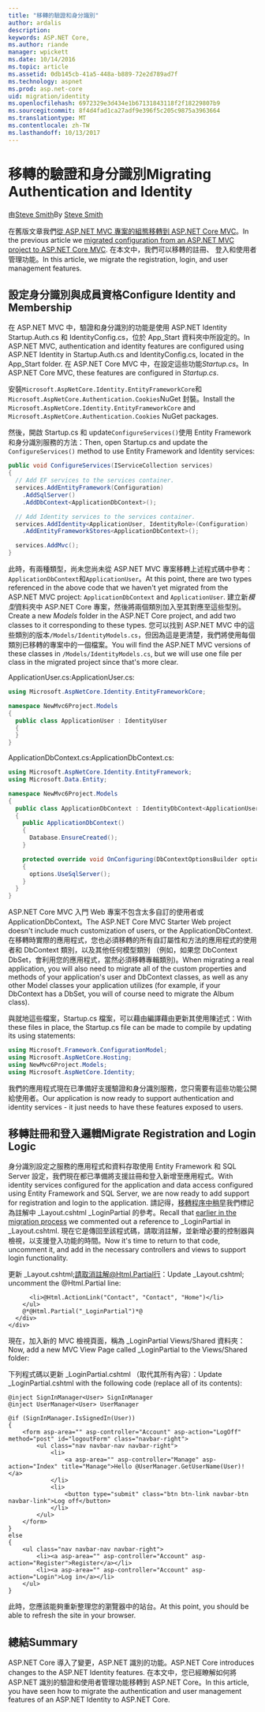 ```yaml
---
title: "移轉的驗證和身分識別"
author: ardalis
description: 
keywords: ASP.NET Core,
ms.author: riande
manager: wpickett
ms.date: 10/14/2016
ms.topic: article
ms.assetid: 0db145cb-41a5-448a-b889-72e2d789ad7f
ms.technology: aspnet
ms.prod: asp.net-core
uid: migration/identity
ms.openlocfilehash: 6972329e3d434e1b67131843118f2f18229807b9
ms.sourcegitcommit: 8f4d4fad1ca27adf9e396f5c205c9875a3963664
ms.translationtype: MT
ms.contentlocale: zh-TW
ms.lasthandoff: 10/13/2017
---
```

# <a name="migrating-authentication-and-identity"></a><span data-ttu-id="504b1-103">移轉的驗證和身分識別</span><span class="sxs-lookup"><span data-stu-id="504b1-103">Migrating Authentication and Identity</span></span>

<a name="migration-identity"></a>

<span data-ttu-id="504b1-104">由[Steve Smith](https://ardalis.com/)</span><span class="sxs-lookup"><span data-stu-id="504b1-104">By [Steve Smith](https://ardalis.com/)</span></span>

<span data-ttu-id="504b1-105">在舊版文章我們[從 ASP.NET MVC 專案的組態移轉到 ASP.NET Core MVC](configuration.md)。</span><span class="sxs-lookup"><span data-stu-id="504b1-105">In the previous article we [migrated configuration from an ASP.NET MVC project to ASP.NET Core MVC](configuration.md).</span></span> <span data-ttu-id="504b1-106">在本文中，我們可以移轉的註冊、 登入和使用者管理功能。</span><span class="sxs-lookup"><span data-stu-id="504b1-106">In this article, we migrate the registration, login, and user management features.</span></span>

## <a name="configure-identity-and-membership"></a><span data-ttu-id="504b1-107">設定身分識別與成員資格</span><span class="sxs-lookup"><span data-stu-id="504b1-107">Configure Identity and Membership</span></span>

<span data-ttu-id="504b1-108">在 ASP.NET MVC 中，驗證和身分識別的功能是使用 ASP.NET Identity Startup.Auth.cs 和 IdentityConfig.cs，位於 App_Start 資料夾中所設定的。</span><span class="sxs-lookup"><span data-stu-id="504b1-108">In ASP.NET MVC, authentication and identity features are configured using ASP.NET Identity in Startup.Auth.cs and IdentityConfig.cs, located in the App_Start folder.</span></span> <span data-ttu-id="504b1-109">在 ASP.NET Core MVC 中，在設定這些功能*Startup.cs*。</span><span class="sxs-lookup"><span data-stu-id="504b1-109">In ASP.NET Core MVC, these features are configured in *Startup.cs*.</span></span>

<span data-ttu-id="504b1-110">安裝`Microsoft.AspNetCore.Identity.EntityFrameworkCore`和`Microsoft.AspNetCore.Authentication.Cookies`NuGet 封裝。</span><span class="sxs-lookup"><span data-stu-id="504b1-110">Install the `Microsoft.AspNetCore.Identity.EntityFrameworkCore` and `Microsoft.AspNetCore.Authentication.Cookies` NuGet packages.</span></span>

<span data-ttu-id="504b1-111">然後，開啟 Startup.cs 和 update`ConfigureServices()`使用 Entity Framework 和身分識別服務的方法：</span><span class="sxs-lookup"><span data-stu-id="504b1-111">Then, open Startup.cs and update the `ConfigureServices()` method to use Entity Framework and Identity services:</span></span>

```csharp
public void ConfigureServices(IServiceCollection services)
{
  // Add EF services to the services container.
  services.AddEntityFramework(Configuration)
    .AddSqlServer()
    .AddDbContext<ApplicationDbContext>();

  // Add Identity services to the services container.
  services.AddIdentity<ApplicationUser, IdentityRole>(Configuration)
    .AddEntityFrameworkStores<ApplicationDbContext>();

  services.AddMvc();
}
```

<span data-ttu-id="504b1-112">此時，有兩種類型，尚未您尚未從 ASP.NET MVC 專案移轉上述程式碼中參考：`ApplicationDbContext`和`ApplicationUser`。</span><span class="sxs-lookup"><span data-stu-id="504b1-112">At this point, there are two types referenced in the above code that we haven't yet migrated from the ASP.NET MVC project: `ApplicationDbContext` and `ApplicationUser`.</span></span> <span data-ttu-id="504b1-113">建立新*模型*資料夾中 ASP.NET Core 專案，然後將兩個類別加入至其對應至這些型別。</span><span class="sxs-lookup"><span data-stu-id="504b1-113">Create a new *Models* folder in the ASP.NET Core project, and add two classes to it corresponding to these types.</span></span> <span data-ttu-id="504b1-114">您可以找到 ASP.NET MVC 中的這些類別的版本`/Models/IdentityModels.cs`，但因為這是更清楚，我們將使用每個類別已移轉的專案中的一個檔案。</span><span class="sxs-lookup"><span data-stu-id="504b1-114">You will find the ASP.NET MVC versions of these classes in `/Models/IdentityModels.cs`, but we will use one file per class in the migrated project since that's more clear.</span></span>

<span data-ttu-id="504b1-115">ApplicationUser.cs:</span><span class="sxs-lookup"><span data-stu-id="504b1-115">ApplicationUser.cs:</span></span>

```csharp
using Microsoft.AspNetCore.Identity.EntityFrameworkCore;

namespace NewMvc6Project.Models
{
  public class ApplicationUser : IdentityUser
  {
  }
}
```

<span data-ttu-id="504b1-116">ApplicationDbContext.cs:</span><span class="sxs-lookup"><span data-stu-id="504b1-116">ApplicationDbContext.cs:</span></span>

```csharp
using Microsoft.AspNetCore.Identity.EntityFramework;
using Microsoft.Data.Entity;

namespace NewMvc6Project.Models
{
  public class ApplicationDbContext : IdentityDbContext<ApplicationUser>
  {
    public ApplicationDbContext()
    {
      Database.EnsureCreated();
    }

    protected override void OnConfiguring(DbContextOptionsBuilder options)
    {
      options.UseSqlServer();
    }
  }
}
```

<span data-ttu-id="504b1-117">ASP.NET Core MVC 入門 Web 專案不包含太多自訂的使用者或 ApplicationDbContext。</span><span class="sxs-lookup"><span data-stu-id="504b1-117">The ASP.NET Core MVC Starter Web project doesn't include much customization of users, or the ApplicationDbContext.</span></span> <span data-ttu-id="504b1-118">在移轉時實際的應用程式，您也必須移轉的所有自訂屬性和方法的應用程式的使用者和 DbContext 類別，以及其他任何模型類別 （例如，如果您 DbContext DbSet，會利用您的應用程式<Album>，當然必須移轉專輯類別)。</span><span class="sxs-lookup"><span data-stu-id="504b1-118">When migrating a real application, you will also need to migrate all of the custom properties and methods of your application's user and DbContext classes, as well as any other Model classes your application utilizes (for example, if your DbContext has a DbSet<Album>, you will of course need to migrate the Album class).</span></span>

<span data-ttu-id="504b1-119">與就地這些檔案，Startup.cs 檔案，可以藉由編譯藉由更新其使用陳述式：</span><span class="sxs-lookup"><span data-stu-id="504b1-119">With these files in place, the Startup.cs file can be made to compile by updating its using statements:</span></span>

```csharp
using Microsoft.Framework.ConfigurationModel;
using Microsoft.AspNetCore.Hosting;
using NewMvc6Project.Models;
using Microsoft.AspNetCore.Identity;
```

<span data-ttu-id="504b1-120">我們的應用程式現在已準備好支援驗證和身分識別服務，您只需要有這些功能公開給使用者。</span><span class="sxs-lookup"><span data-stu-id="504b1-120">Our application is now ready to support authentication and identity services - it just needs to have these features exposed to users.</span></span>

## <a name="migrate-registration-and-login-logic"></a><span data-ttu-id="504b1-121">移轉註冊和登入邏輯</span><span class="sxs-lookup"><span data-stu-id="504b1-121">Migrate Registration and Login Logic</span></span>

<span data-ttu-id="504b1-122">身分識別設定之服務的應用程式和資料存取使用 Entity Framework 和 SQL Server 設定，我們現在都已準備將支援註冊和登入新增至應用程式。</span><span class="sxs-lookup"><span data-stu-id="504b1-122">With identity services configured for the application and data access configured using Entity Framework and SQL Server, we are now ready to add support for registration and login to the application.</span></span> <span data-ttu-id="504b1-123">請記得，[移轉程序中稍早](mvc.md#migrate-layout-file)我們標記為註解中 _Layout.cshtml _LoginPartial 的參考。</span><span class="sxs-lookup"><span data-stu-id="504b1-123">Recall that [earlier in the migration process](mvc.md#migrate-layout-file) we commented out a reference to _LoginPartial in _Layout.cshtml.</span></span> <span data-ttu-id="504b1-124">現在它是傳回至該程式碼，請取消註解，並新增必要的控制器與檢視，以支援登入功能的時間。</span><span class="sxs-lookup"><span data-stu-id="504b1-124">Now it's time to return to that code, uncomment it, and add in the necessary controllers and views to support login functionality.</span></span>

<span data-ttu-id="504b1-125">更新 _Layout.cshtml;請取消註解@Html.Partial行：</span><span class="sxs-lookup"><span data-stu-id="504b1-125">Update _Layout.cshtml; uncomment the @Html.Partial line:</span></span>

```cshtml
      <li>@Html.ActionLink("Contact", "Contact", "Home")</li>
    </ul>
    @*@Html.Partial("_LoginPartial")*@
  </div>
</div>
```

<span data-ttu-id="504b1-126">現在，加入新的 MVC 檢視頁面，稱為 _LoginPartial Views/Shared 資料夾：</span><span class="sxs-lookup"><span data-stu-id="504b1-126">Now, add a new MVC View Page called _LoginPartial to the Views/Shared folder:</span></span>

<span data-ttu-id="504b1-127">下列程式碼以更新 _LoginPartial.cshtml （取代其所有內容）：</span><span class="sxs-lookup"><span data-stu-id="504b1-127">Update _LoginPartial.cshtml with the following code (replace all of its contents):</span></span>

```cshtml
@inject SignInManager<User> SignInManager
@inject UserManager<User> UserManager

@if (SignInManager.IsSignedIn(User))
{
    <form asp-area="" asp-controller="Account" asp-action="LogOff" method="post" id="logoutForm" class="navbar-right">
        <ul class="nav navbar-nav navbar-right">
            <li>
                <a asp-area="" asp-controller="Manage" asp-action="Index" title="Manage">Hello @UserManager.GetUserName(User)!</a>
            </li>
            <li>
                <button type="submit" class="btn btn-link navbar-btn navbar-link">Log off</button>
            </li>
        </ul>
    </form>
}
else
{
    <ul class="nav navbar-nav navbar-right">
        <li><a asp-area="" asp-controller="Account" asp-action="Register">Register</a></li>
        <li><a asp-area="" asp-controller="Account" asp-action="Login">Log in</a></li>
    </ul>
}
```

<span data-ttu-id="504b1-128">此時，您應該能夠重新整理您的瀏覽器中的站台。</span><span class="sxs-lookup"><span data-stu-id="504b1-128">At this point, you should be able to refresh the site in your browser.</span></span>

## <a name="summary"></a><span data-ttu-id="504b1-129">總結</span><span class="sxs-lookup"><span data-stu-id="504b1-129">Summary</span></span>

<span data-ttu-id="504b1-130">ASP.NET Core 導入了變更，ASP.NET 識別的功能。</span><span class="sxs-lookup"><span data-stu-id="504b1-130">ASP.NET Core introduces changes to the ASP.NET Identity features.</span></span> <span data-ttu-id="504b1-131">在本文中，您已經瞭解如何將 ASP.NET 識別的驗證和使用者管理功能移轉到 ASP.NET Core。</span><span class="sxs-lookup"><span data-stu-id="504b1-131">In this article, you have seen how to migrate the authentication and user management features of an ASP.NET Identity to ASP.NET Core.</span></span>
